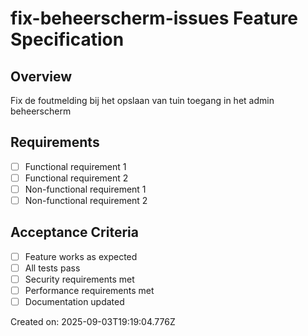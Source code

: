 # fix-beheerscherm-issues Feature Specification

## Overview
Fix de foutmelding bij het opslaan van tuin toegang in het admin beheerscherm

## Requirements
- [ ] Functional requirement 1
- [ ] Functional requirement 2
- [ ] Non-functional requirement 1
- [ ] Non-functional requirement 2

## Acceptance Criteria
- [ ] Feature works as expected
- [ ] All tests pass
- [ ] Security requirements met
- [ ] Performance requirements met
- [ ] Documentation updated

Created on: 2025-09-03T19:19:04.776Z
